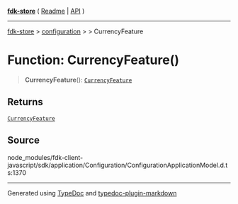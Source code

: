 [**fdk-store**](../../../README.md) ( [Readme](../../../README.md) \| [API](../../../API.md) )

---

[fdk-store](../../../API.md) > [configuration](../../README.md) > [<internal>](../README.md) > CurrencyFeature

# Function: CurrencyFeature()

> **CurrencyFeature**(): [`CurrencyFeature`](../type-aliases/type-alias.CurrencyFeature.md)

## Returns

[`CurrencyFeature`](../type-aliases/type-alias.CurrencyFeature.md)

## Source

node_modules/fdk-client-javascript/sdk/application/Configuration/ConfigurationApplicationModel.d.ts:1370

---

Generated using [TypeDoc](https://typedoc.org/) and [typedoc-plugin-markdown](https://www.npmjs.com/package/typedoc-plugin-markdown)
